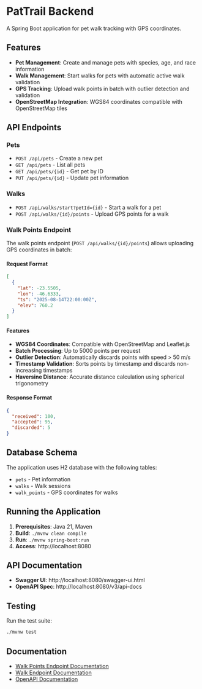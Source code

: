 # PatTrail Backend

A Spring Boot application for pet walk tracking with GPS coordinates.

## Features

- **Pet Management**: Create and manage pets with species, age, and race information
- **Walk Management**: Start walks for pets with automatic active walk validation
- **GPS Tracking**: Upload walk points in batch with outlier detection and validation
- **OpenStreetMap Integration**: WGS84 coordinates compatible with OpenStreetMap tiles

## API Endpoints

### Pets
- `POST /api/pets` - Create a new pet
- `GET /api/pets` - List all pets
- `GET /api/pets/{id}` - Get pet by ID
- `PUT /api/pets/{id}` - Update pet information

### Walks
- `POST /api/walks/start?petId={id}` - Start a walk for a pet
- `POST /api/walks/{id}/points` - Upload GPS points for a walk

### Walk Points Endpoint

The walk points endpoint (`POST /api/walks/{id}/points`) allows uploading GPS coordinates in batch:

#### Request Format
```json
[
  {
    "lat": -23.5505,
    "lon": -46.6333,
    "ts": "2025-08-14T22:00:00Z",
    "elev": 760.2
  }
]
```

#### Features
- **WGS84 Coordinates**: Compatible with OpenStreetMap and Leaflet.js
- **Batch Processing**: Up to 5000 points per request
- **Outlier Detection**: Automatically discards points with speed > 50 m/s
- **Timestamp Validation**: Sorts points by timestamp and discards non-increasing timestamps
- **Haversine Distance**: Accurate distance calculation using spherical trigonometry

#### Response Format
```json
{
  "received": 100,
  "accepted": 95,
  "discarded": 5
}
```

## Database Schema

The application uses H2 database with the following tables:
- `pets` - Pet information
- `walks` - Walk sessions
- `walk_points` - GPS coordinates for walks

## Running the Application

1. **Prerequisites**: Java 21, Maven
2. **Build**: `./mvnw clean compile`
3. **Run**: `./mvnw spring-boot:run`
4. **Access**: http://localhost:8080

## API Documentation

- **Swagger UI**: http://localhost:8080/swagger-ui.html
- **OpenAPI Spec**: http://localhost:8080/v3/api-docs

## Testing

Run the test suite:
```bash
./mvnw test
```

## Documentation

- [Walk Points Endpoint Documentation](WALK_POINTS_ENDPOINT_README.md)
- [Walk Endpoint Documentation](WALK_ENDPOINT_README.md)
- [OpenAPI Documentation](OPENAPI_README.md)
